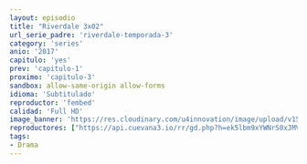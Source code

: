 ```yaml
---
layout: episodio
title: "Riverdale 3x02"
url_serie_padre: 'riverdale-temporada-3'
category: 'series'
anio: '2017'
capitulo: 'yes'
prev: 'capitulo-1'
proximo: 'capitulo-3'
sandbox: allow-same-origin allow-forms
idioma: 'Subtitulado'
reproductor: 'fembed'
calidad: 'Full HD'
image_banner: 'https://res.cloudinary.com/u4innovation/image/upload/v1565152608/maxresdefault-min_vy9nnj.jpg'
reproductores: ["https://api.cuevana3.io/rr/gd.php?h=ek5lbm9xYWNrS0xJMVp5b21KREk0dFBLbjVkaHhkRGdrOG1jbnBpUnhhS1YxWCtwbDhyUTNjaXNhWWVZMjVmTXRMZVZkWGZhcmVHYzFtaUNvOHZTMmJpU3FadVkyUT09"]
tags:
- Drama
---
```











